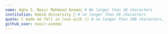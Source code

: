 ```yaml
---
name: Agha S. Nasir Mahmood Azeemi # No longer than 28 characters
institution: Habib University 🚩 # no longer than 58 characters
quote: C made me fall in love with () # no longer than 100 characters, avoid using quotes(") to guarantee the format remains the same.
github_user: nasir-azeemi
---
```

